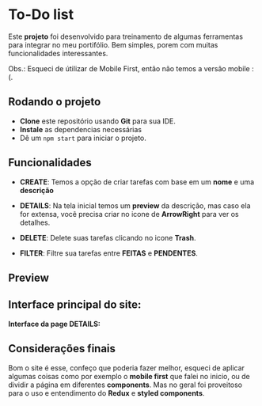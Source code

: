 # To-Do list
Este **projeto** foi desenvolvido para treinamento de algumas ferramentas para integrar no meu portifólio. Bem simples, porem com muitas funcionalidades interessantes.<br>

Obs.: Esqueci de útilizar de Mobile First, então não temos a versão mobile :(.

## Rodando o projeto
- **Clone** este repositório usando **Git** para sua IDE.
- **Instale** as dependencias necessárias
- Dê um `npm start` para iniciar o projeto.

## Funcionalidades
- **CREATE**: Temos a opção de criar tarefas com base em um **nome** e uma **descrição**

- **DETAILS**: Na tela inicial temos um **preview** da descrição, mas caso ela for extensa, você precisa criar no icone de **ArrowRight** para ver os detalhes.

- **DELETE**: Delete suas tarefas clicando no icone **Trash**.

- **FILTER**: Filtre sua tarefas entre **FEITAS** e **PENDENTES**.

## Preview

**Interface principal do site:**
<img src="">
----
**Interface da page DETAILS:**
<img src="">

## Considerações finais
Bom o site é esse, confeço que poderia fazer melhor, esqueci de aplicar algumas coisas como por exemplo o **mobile first** que falei no inicio, ou de dividir a página em diferentes **components**. Mas no geral foi proveitoso para o uso e entendimento do **Redux** e **styled components**.